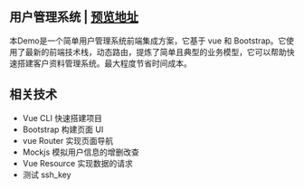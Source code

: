 ## 用户管理系统 | [预览地址](https://alpinzhang.github.io/user-ms/)

本Demo是一个简单用户管理系统前端集成方案，它基于 vue 和 Bootstrap。它使用了最新的前端技术栈，动态路由，提炼了简单且典型的业务模型，它可以帮助快速搭建客户资料管理系统。最大程度节省时间成本。

## 相关技术
- Vue CLI 快速搭建项目
- Bootstrap 构建页面 UI
- vue Router 实现页面导航
- Mockjs 模拟用户信息的增删改查
- Vue Resource 实现数据的请求
- 测试 ssh_key